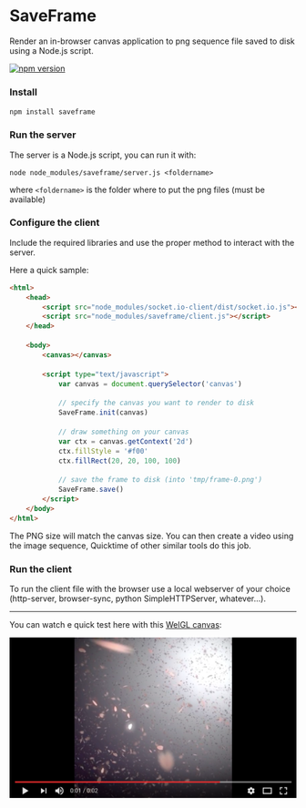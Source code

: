 # SaveFrame

Render an in-browser canvas application to png sequence file saved to disk using a Node.js script.

[![npm version](https://badge.fury.io/js/saveframe.svg)](https://badge.fury.io/js/saveframe)


### Install

	npm install saveframe


### Run the server

The server is a Node.js script, you can run it with:

	node node_modules/saveframe/server.js <foldername>

where ```<foldername>``` is the folder where to put the png files (must be available)


### Configure the client

Include the required libraries and use the proper method to interact with the server.

Here a quick sample:

```html
<html>
	<head>
		<script src="node_modules/socket.io-client/dist/socket.io.js"></script>
		<script src="node_modules/saveframe/client.js"></script>
	</head>

	<body>
		<canvas></canvas>

		<script type="text/javascript">
			var canvas = document.querySelector('canvas')
			
			// specify the canvas you want to render to disk
			SaveFrame.init(canvas)

			// draw something on your canvas
			var ctx = canvas.getContext('2d')
			ctx.fillStyle = '#f00'
			ctx.fillRect(20, 20, 100, 100)
			
			// save the frame to disk (into 'tmp/frame-0.png')
			SaveFrame.save()
		</script>
	</body>
</html>

```

The PNG size will match the canvas size.
You can then create a video using the image sequence, Quicktime of other similar tools do this job.



### Run the client

To run the client file with the browser use a local webserver of your choice (http-server, browser-sync, python SimpleHTTPServer, whatever...).


---

You can watch e quick test here with this [WelGL canvas](https://codepen.io/abusedmedia/pen/rwWjgp):

[![](0.png)](https://www.youtube.com/watch?v=PON3_FdU1Kk)

